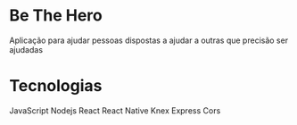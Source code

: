 # Be The Hero
Aplicação para ajudar pessoas dispostas a ajudar a outras que precisão ser ajudadas

# Tecnologias
JavaScript
Nodejs
React
React Native
Knex
Express
Cors
